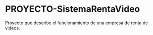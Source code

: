 # PROYECTO-SistemaRentaVideo
Proyecto que describe el funcionamiento de una empresa de renta de videos.